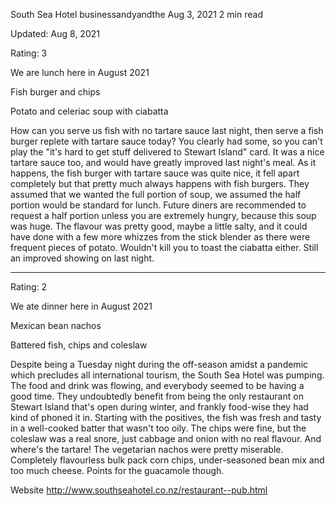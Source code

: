 South Sea Hotel
businessandyandthe
Aug 3, 2021
2 min read


Updated: Aug 8, 2021

Rating: 3

We are lunch here in August 2021

Fish burger and chips

Potato and celeriac soup with ciabatta

How can you serve us fish with no tartare sauce last night, then serve a fish burger replete with tartare sauce today? You clearly had some, so you can't play the "it's hard to get stuff delivered to Stewart Island" card. It was a nice tartare sauce too, and would have greatly improved last night's meal. As it happens, the fish burger with tartare sauce was quite nice, it fell apart completely but that pretty much always happens with fish burgers. They assumed that we wanted the full portion of soup, we assumed the half portion would be standard for lunch. Future diners are recommended to request a half portion unless you are extremely hungry, because this soup was huge. The flavour was pretty good, maybe a little salty, and it could have done with a few more whizzes from the stick blender as there were frequent pieces of potato. Wouldn't kill you to toast the ciabatta either. Still an improved showing on last night.

----------------------------------------------------------

Rating: 2 

We ate dinner here in August 2021 

Mexican bean nachos 

Battered fish, chips and coleslaw

Despite being a Tuesday night during the off-season amidst a pandemic which precludes all international tourism, the South Sea Hotel was pumping. The food and drink was flowing, and everybody seemed to be having a good time. They undoubtedly benefit from being the only restaurant on Stewart Island that's open during winter, and frankly food-wise they had kind of phoned it in. Starting with the positives, the fish was fresh and tasty in a well-cooked batter that wasn't too oily. The chips were fine, but the coleslaw was a real snore, just cabbage and onion with no real flavour. And where's the tartare! The vegetarian nachos were pretty miserable. Completely flavourless bulk pack corn chips, under-seasoned bean mix and too much cheese. Points for the guacamole though. 

Website http://www.southseahotel.co.nz/restaurant--pub.html